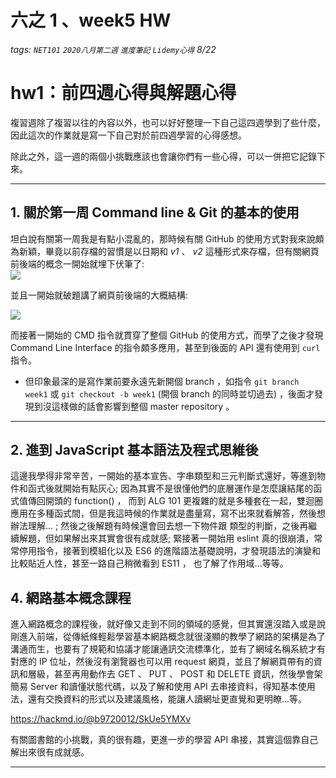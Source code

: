 # 六之 1 、week5  HW   
###### tags: `NET101` `2020八月第二週` `進度筆記` `Lidemy心得` 8/22 

# hw1：前四週心得與解題心得  

複習週除了複習以往的內容以外，也可以好好整理一下自己這四週學到了些什麼，因此這次的作業就是寫一下自己對於前四週學習的心得感想。  

除此之外，這一週的兩個小挑戰應該也會讓你們有一些心得，可以一併把它記錄下來。  

-------------------------------------------------------------------------------------------------------------------------------------------------------------------------------------------------------------

## 1. 關於第一周 Command line & Git 的基本的使用  
坦白說有關第一周我是有點小混亂的，那時候有關 GitHub 的使用方式對我來說頗為新穎，畢竟以前存檔的習慣是以日期和 _v1_ 、 _v2_ 這種形式來存檔，但有關網頁前後端的概念一開始就埋下伏筆了:  
![](https://i.imgur.com/zSN7cW7.png)

並且一開始就破題講了網頁前後端的大概結構:  

![](https://i.imgur.com/78doWHP.png)

而接著一開始的 CMD 指令就貫穿了整個 GitHub 的使用方式，而學了之後才發現  Command Line Interface 的指令頗多應用，甚至到後面的 API 還有使用到 `curl` 指令。  

- 但印象最深的是寫作業前要永遠先新開個 branch ，如指令 `git branch week1` 或 `git checkout -b week1` (開個 branch 的同時並切過去) ，後面才發現到沒這樣做的話會影響到整個 master repository 。  

-------------------------------------------------------------------------------------------------------------------------------------------------------------------------------------------------------------

## 2. 進到 JavaScript 基本語法及程式思維後

這邊我學得非常辛苦，一開始的基本宣告、字串類型和三元判斷式還好，等進到物件和函式後就開始有點灰心; 因為其實不是很懂他們的底層運作是怎麼讓結尾的函式值傳回開頭的 function() ，   而到 ALG 101 更複雜的就是多種套在一起，雙迴圈應用在多種函式間，但是我這時候的作業就是盡量寫，寫不出來就看解答，然後想辦法理解...  ; 然後之後解題有時候還會回去想一下物件跟   類型的判斷，之後再繼續解題，但如果解出來其實會很有成就感; 緊接著一開始用 eslint 真的很崩潰，常常停用指令，接著到模組化以及 ES6 的進階語法基礎說明，才發現語法的演變和比較貼近人性，甚至一路自己稍微看到 ES11 ， 也了解了作用域...等等。  

## 4. 網路基本概念課程
進入網路概念的課程後，就好像又走到不同的領域的感覺，但其實還沒踏入或是說剛進入前端，從傳紙條輕鬆學習基本網路概念就很淺顯的教學了網路的架構是為了溝通而生，也要有了規範和協議才能讓通訊交流標準化，並有了網域名稱系統才有對應的 IP 位址，然後沒有瀏覽器也可以用 request 網頁，並且了解網頁帶有的資訊和層級，甚至再用動作去 GET 、 PUT 、 POST 和 DELETE 資訊，然後學會架簡易 Server 和讀懂狀態代碼，以及了解和使用 API 去串接資料，得知基本使用法，還有交換資料的形式以及建議風格，能讓人讀網址更直覺和更明瞭...等。  

https://hackmd.io/@b9720012/SkUe5YMXv

有關圖書館的小挑戰，真的很有趣，更進一步的學習 API 串接，其實這個靠自己解出來很有成就感。  

-------------------------------------------------------------------------------------------------------------------------------------------------------------------------------------------------------------
